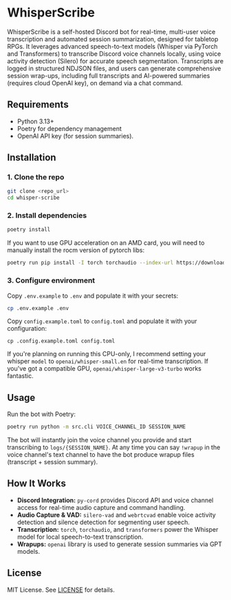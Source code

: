 # WhisperScribe

WhisperScribe is a self-hosted Discord bot for real-time, multi-user voice transcription and automated session summarization, designed for tabletop RPGs. It leverages advanced speech-to-text models (Whisper via PyTorch and Transformers) to transcribe Discord voice channels locally, using voice activity detection (Silero) for accurate speech segmentation. Transcripts are logged in structured NDJSON files, and users can generate comprehensive session wrap-ups, including full transcripts and AI-powered summaries (requires cloud OpenAI key), on demand via a chat command.

## Requirements

- Python 3.13+
- Poetry for dependency management 
- OpenAI API key (for session summaries).

## Installation

### 1. Clone the repo
```bash
git clone <repo_url>
cd whisper-scribe
```
### 2. Install dependencies
```bash
poetry install
```
If you want to use GPU acceleration on an AMD card, you will need to manually install the rocm version of pytorch libs:
```bash
poetry run pip install -I torch torchaudio --index-url https://download.pytorch.org/whl/rocm6.3
```
### 3. Configure environment
Copy `.env.example` to `.env` and populate it with your secrets:
```bash
cp .env.example .env
```
Copy `config.example.toml` to `config.toml` and populate it with your configuration:
```
cp .config.example.toml config.toml
```

If you're planning on running this CPU-only, I recommend setting your whisper `model` to `openai/whisper-small.en` for real-time transcription. If you've got a compatible GPU, `openai/whisper-large-v3-turbo` works fantastic.

## Usage

Run the bot with Poetry:
```bash
poetry run python -m src.cli VOICE_CHANNEL_ID SESSION_NAME
```

The bot will instantly join the voice channel you provide and start transcribing to `logs/{SESSION_NAME}`.
At any time you can say `!wrapup` in the voice channel's text channel to have the bot produce wrapup files (transcript + session summary).

## How It Works

- **Discord Integration:** `py-cord` provides Discord API and voice channel access for real-time audio capture and command handling.
- **Audio Capture & VAD:** `silero-vad` and `webrtcvad` enable voice activity detection and silence detection for segmenting user speech.
- **Transcription:** `torch`, `torchaudio`, and `transformers` power the Whisper model for local speech-to-text transcription.
- **Wrapups:** `openai` library is used to generate session summaries via GPT models.

## License

MIT License. See [LICENSE](LICENSE) for details.
